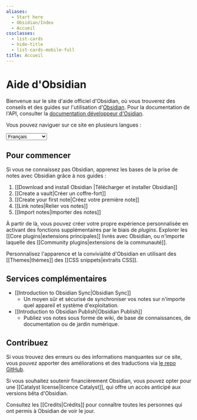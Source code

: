 ```yaml
---
aliases:
  - Start here
  - Obsidian/Index
  - Accueil
cssclasses:
  - list-cards
  - hide-title
  - list-cards-mobile-full
title: Accueil
---
```


# Aide d'Obsidian

Bienvenue sur le site d'aide officiel d'Obsidian, où vous trouverez des conseils et des guides sur l'utilisation d'[Obsidian](https://obsidian.md). Pour la documentation de l'API, consulter la [documentation développeur d'Osidian](https://docs.obsidian.md/).

Vous pouvez naviguer sur ce site en plusieurs langues :

<select class="dropdown select-location">
<option value="">Français</option>
<option value="https://publish.obsidian.md/help-ar">العربية</option>
<option value="https://publish.obsidian.md/help-da">Dansk</option>
<option value="https://publish.obsidian.md/help">English</option>
<option value="https://publish.obsidian.md/help-es">Español</option>
<option value="https://publish.obsidian.md/help-it">Italiano</option>
<option value="https://publish.obsidian.md/help-ja">日本語</option>
<option value="https://publish.obsidian.md/help-km">Phéasa Khmêr</option>
<option value="https://publish.obsidian.md/help-ko">한국어</option>
<option value="https://publish.obsidian.md/help-pt-br">Português</option>
<option value="https://publish.obsidian.md/help-ru">Русский</option>
<option value="https://publish.obsidian.md/help-vi">Tiếng Việt</option>
<option value="https://publish.obsidian.md/help-zh">中文</option>
</select>

## Pour commencer

Si vous ne connaissez pas Obsidian, apprenez les bases de la prise de notes avec Obsidian grâce à nos guides :

1. [[Download and install Obsidian |Télécharger et installer Obsidian]]
2. [[Create a vault|Créer un coffre-fort]]
3. [[Create your first note|Créez votre première note]]
4. [[Link notes|Relier vos notes]]
5. [[Import notes|Importer des notes]]

À partir de là, vous pouvez créer votre propre expérience personnalisée en activant des fonctions supplémentaires par le biais de _plugins_. Explorer les [[Core plugins|extensions principales]] livrés avec Obsidian, ou n'importe laquelle des [[Community plugins|extensions de la communauté]].

Personnalisez l'apparence et la convivialité d'Obsidian en utilisant des [[Themes|thèmes]] des [[CSS snippets|extraits CSS]].
## Services complémentaires

- [[Introduction to Obsidian Sync|Obsidian Sync]]
	- Un moyen sûr et sécurisé de synchroniser vos notes sur n'importe quel appareil et système d'exploitation.
- [[Introduction to Obsidian Publish|Obsidian Publish]]
	- Publiez vos notes sous forme de wiki, de base de connaissances, de documentation ou de jardin numérique.

## Contribuez

Si vous trouvez des erreurs ou des informations manquantes sur ce site, vous pouvez apporter des améliorations et des traductions via [le repo GitHub](https://github.com/obsidianmd/obsidian-docs/).

Si vous souhaitez soutenir financièrement Obsidian, vous pouvez opter pour une [[Catalyst license|licence Catalyst]], qui offre un accès anticipé aux versions bêta d'Obsidian.

Consultez les [[Credits|Crédits]] pour connaître toutes les personnes qui ont permis à Obsidian de voir le jour.
